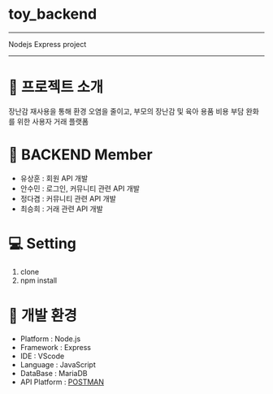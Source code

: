 # toy_backend
---
Nodejs Express project

---
# :baby_bottle: 프로젝트 소개
장난감 재사용을 통해 환경 오염을 줄이고, 부모의 장난감 및 육아 용품 비용 부담 완화를 위한 사용자 거래 플랫폼

# :busts_in_silhouette: BACKEND Member
- 유상훈 : 회원 API 개발
- 안수민 : 로그인, 커뮤니티 관련 API 개발
- 정다겸 : 커뮤니티 관련 API 개발
- 최승희 : 거래 관련 API 개발

# :computer: Setting
1. clone
2. npm install

# :hammer: 개발 환경
- Platform : Node.js
- Framework : Express
- IDE : VScode
- Language : JavaScript
- DataBase : MariaDB
- API Platform : [POSTMAN](https://documenter.getpostman.com/view/18911878/2s946o4UYp)
